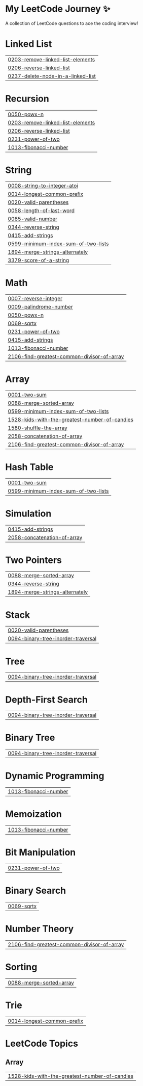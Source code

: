 # My LeetCode Journey ✨

A collection of LeetCode questions to ace the coding interview!

# Linked List

|                                                                                                                   |
| ----------------------------------------------------------------------------------------------------------------- |
| [0203-remove-linked-list-elements](https://github.com/KrshnK/Leet/tree/master/0203-remove-linked-list-elements)   |
| [0206-reverse-linked-list](https://github.com/KrshnK/Leet/tree/master/0206-reverse-linked-list)                   |
| [0237-delete-node-in-a-linked-list](https://github.com/KrshnK/Leet/tree/master/0237-delete-node-in-a-linked-list) |

# Recursion

|                                                                                                                 |
| --------------------------------------------------------------------------------------------------------------- |
| [0050-powx-n](https://github.com/KrshnK/Leet/tree/master/0050-powx-n)                                           |
| [0203-remove-linked-list-elements](https://github.com/KrshnK/Leet/tree/master/0203-remove-linked-list-elements) |
| [0206-reverse-linked-list](https://github.com/KrshnK/Leet/tree/master/0206-reverse-linked-list)                 |
| [0231-power-of-two](https://github.com/KrshnK/Leet/tree/master/0231-power-of-two)                               |
| [1013-fibonacci-number](https://github.com/KrshnK/Leet/tree/master/1013-fibonacci-number)                       |

# String

|                                                                                                                       |
| --------------------------------------------------------------------------------------------------------------------- |
| [0008-string-to-integer-atoi](https://github.com/KrshnK/Leet/tree/master/0008-string-to-integer-atoi)                 |
| [0014-longest-common-prefix](https://github.com/KrshnK/Leet/tree/master/0014-longest-common-prefix)                   |
| [0020-valid-parentheses](https://github.com/KrshnK/Leet/tree/master/0020-valid-parentheses)                           |
| [0058-length-of-last-word](https://github.com/KrshnK/Leet/tree/master/0058-length-of-last-word)                       |
| [0065-valid-number](https://github.com/KrshnK/Leet/tree/master/0065-valid-number)                                     |
| [0344-reverse-string](https://github.com/KrshnK/Leet/tree/master/0344-reverse-string)                                 |
| [0415-add-strings](https://github.com/KrshnK/Leet/tree/master/0415-add-strings)                                       |
| [0599-minimum-index-sum-of-two-lists](https://github.com/KrshnK/Leet/tree/master/0599-minimum-index-sum-of-two-lists) |
| [1894-merge-strings-alternately](https://github.com/KrshnK/Leet/tree/master/1894-merge-strings-alternately)           |
| [3379-score-of-a-string](https://github.com/KrshnK/Leet/tree/master/3379-score-of-a-string)                           |

# Math

|                                                                                                                                     |
| ----------------------------------------------------------------------------------------------------------------------------------- |
| [0007-reverse-integer](https://github.com/KrshnK/Leet/tree/master/0007-reverse-integer)                                             |
| [0009-palindrome-number](https://github.com/KrshnK/Leet/tree/master/0009-palindrome-number)                                         |
| [0050-powx-n](https://github.com/KrshnK/Leet/tree/master/0050-powx-n)                                                               |
| [0069-sqrtx](https://github.com/KrshnK/Leet/tree/master/0069-sqrtx)                                                                 |
| [0231-power-of-two](https://github.com/KrshnK/Leet/tree/master/0231-power-of-two)                                                   |
| [0415-add-strings](https://github.com/KrshnK/Leet/tree/master/0415-add-strings)                                                     |
| [1013-fibonacci-number](https://github.com/KrshnK/Leet/tree/master/1013-fibonacci-number)                                           |
| [2106-find-greatest-common-divisor-of-array](https://github.com/KrshnK/Leet/tree/master/2106-find-greatest-common-divisor-of-array) |

# Array

|                                                                                                                                           |
| ----------------------------------------------------------------------------------------------------------------------------------------- |
| [0001-two-sum](https://github.com/KrshnK/Leet/tree/master/0001-two-sum)                                                                   |
| [0088-merge-sorted-array](https://github.com/KrshnK/Leet/tree/master/0088-merge-sorted-array)                                             |
| [0599-minimum-index-sum-of-two-lists](https://github.com/KrshnK/Leet/tree/master/0599-minimum-index-sum-of-two-lists)                     |
| [1528-kids-with-the-greatest-number-of-candies](https://github.com/KrshnK/Leet/tree/master/1528-kids-with-the-greatest-number-of-candies) |
| [1580-shuffle-the-array](https://github.com/KrshnK/Leet/tree/master/1580-shuffle-the-array)                                               |
| [2058-concatenation-of-array](https://github.com/KrshnK/Leet/tree/master/2058-concatenation-of-array)                                     |
| [2106-find-greatest-common-divisor-of-array](https://github.com/KrshnK/Leet/tree/master/2106-find-greatest-common-divisor-of-array)       |

# Hash Table

|                                                                                                                       |
| --------------------------------------------------------------------------------------------------------------------- |
| [0001-two-sum](https://github.com/KrshnK/Leet/tree/master/0001-two-sum)                                               |
| [0599-minimum-index-sum-of-two-lists](https://github.com/KrshnK/Leet/tree/master/0599-minimum-index-sum-of-two-lists) |

# Simulation

|                                                                                                       |
| ----------------------------------------------------------------------------------------------------- |
| [0415-add-strings](https://github.com/KrshnK/Leet/tree/master/0415-add-strings)                       |
| [2058-concatenation-of-array](https://github.com/KrshnK/Leet/tree/master/2058-concatenation-of-array) |

# Two Pointers

|                                                                                                             |
| ----------------------------------------------------------------------------------------------------------- |
| [0088-merge-sorted-array](https://github.com/KrshnK/Leet/tree/master/0088-merge-sorted-array)               |
| [0344-reverse-string](https://github.com/KrshnK/Leet/tree/master/0344-reverse-string)                       |
| [1894-merge-strings-alternately](https://github.com/KrshnK/Leet/tree/master/1894-merge-strings-alternately) |

# Stack

|                                                                                                                     |
| ------------------------------------------------------------------------------------------------------------------- |
| [0020-valid-parentheses](https://github.com/KrshnK/Leet/tree/master/0020-valid-parentheses)                         |
| [0094-binary-tree-inorder-traversal](https://github.com/KrshnK/Leet/tree/master/0094-binary-tree-inorder-traversal) |

# Tree

|                                                                                                                     |
| ------------------------------------------------------------------------------------------------------------------- |
| [0094-binary-tree-inorder-traversal](https://github.com/KrshnK/Leet/tree/master/0094-binary-tree-inorder-traversal) |

# Depth-First Search

|                                                                                                                     |
| ------------------------------------------------------------------------------------------------------------------- |
| [0094-binary-tree-inorder-traversal](https://github.com/KrshnK/Leet/tree/master/0094-binary-tree-inorder-traversal) |

# Binary Tree

|                                                                                                                     |
| ------------------------------------------------------------------------------------------------------------------- |
| [0094-binary-tree-inorder-traversal](https://github.com/KrshnK/Leet/tree/master/0094-binary-tree-inorder-traversal) |

# Dynamic Programming

|                                                                                           |
| ----------------------------------------------------------------------------------------- |
| [1013-fibonacci-number](https://github.com/KrshnK/Leet/tree/master/1013-fibonacci-number) |

# Memoization

|                                                                                           |
| ----------------------------------------------------------------------------------------- |
| [1013-fibonacci-number](https://github.com/KrshnK/Leet/tree/master/1013-fibonacci-number) |

# Bit Manipulation

|                                                                                   |
| --------------------------------------------------------------------------------- |
| [0231-power-of-two](https://github.com/KrshnK/Leet/tree/master/0231-power-of-two) |

# Binary Search

|                                                                     |
| ------------------------------------------------------------------- |
| [0069-sqrtx](https://github.com/KrshnK/Leet/tree/master/0069-sqrtx) |

# Number Theory

|                                                                                                                                     |
| ----------------------------------------------------------------------------------------------------------------------------------- |
| [2106-find-greatest-common-divisor-of-array](https://github.com/KrshnK/Leet/tree/master/2106-find-greatest-common-divisor-of-array) |

# Sorting

|                                                                                               |
| --------------------------------------------------------------------------------------------- |
| [0088-merge-sorted-array](https://github.com/KrshnK/Leet/tree/master/0088-merge-sorted-array) |

# Trie

|                                                                                                     |
| --------------------------------------------------------------------------------------------------- |
| [0014-longest-common-prefix](https://github.com/KrshnK/Leet/tree/master/0014-longest-common-prefix) |

<!---LeetCode Topics Start-->

# LeetCode Topics

## Array

|                                                                                                                                           |
| ----------------------------------------------------------------------------------------------------------------------------------------- |
| [1528-kids-with-the-greatest-number-of-candies](https://github.com/KrshnK/Leet/tree/master/1528-kids-with-the-greatest-number-of-candies) |

<!---LeetCode Topics End-->
